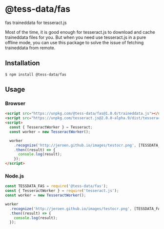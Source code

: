 # @tess-data/fas

fas traineddata for tesseract.js

Most of the time, it is good enough for tesseract.js to download and cache traineddata files for you.
But when you need use tesseract.js in a pure offline mode, you can use this package to solve the issue of fetching traineddata from remote.

## Installation

```
$ npm install @tess-data/fas
```

## Usage

### Browser

```html
<script src="https://unpkg.com/@tess-data/fas@1.0.0/traineddata.js"></script>
<script src="https://unpkg.com/tesseract.js@2.0.0-alpha.9/dist/tesseract.min.js"></script>
<script>
  const { TesseractWorker } = Tesseract;
  const worker = new TesseractWorker();

  worker
    .recognize('http://jeroen.github.io/images/testocr.png', [TESSDATA_FAS])
    .then((result) => {
      console.log(result);
    });
</script>
```

### Node.js

```javascript
const TESSDATA_FAS = require('@tess-data/fas');
const { TesseractWorker } = require('tesseract.js');
const worker = new TesseractWorker();

worker
  .recognize('http://jeroen.github.io/images/testocr.png', [TESSDATA_FAS])
  .then((result) => {
    console.log(result);
  });
```
